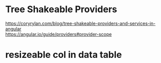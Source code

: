 # Tree Shakeable Providers
https://coryrylan.com/blog/tree-shakeable-providers-and-services-in-angular   
https://angular.io/guide/providers#provider-scope

# resizeable col in data table


